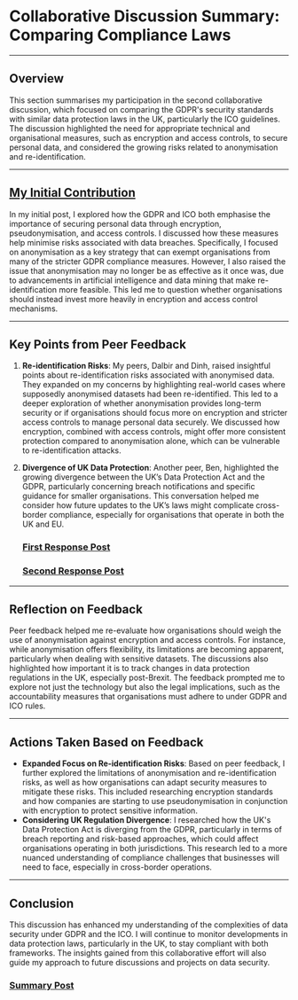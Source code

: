 # Collaborative Discussion Summary: Comparing Compliance Laws

---

## Overview
This section summarises my participation in the second collaborative discussion, which focused on comparing the GDPR's security standards with similar data protection laws in the UK, particularly the ICO guidelines. The discussion highlighted the need for appropriate technical and organisational measures, such as encryption and access controls, to secure personal data, and considered the growing risks related to anonymisation and re-identification.

---

## [My Initial Contribution](../Collaborative_Discussion_2/Posts/initial-post.md)

In my initial post, I explored how the GDPR and ICO both emphasise the importance of securing personal data through encryption, pseudonymisation, and access controls. I discussed how these measures help minimise risks associated with data breaches. Specifically, I focused on anonymisation as a key strategy that can exempt organisations from many of the stricter GDPR compliance measures. However, I also raised the issue that anonymisation may no longer be as effective as it once was, due to advancements in artificial intelligence and data mining that make re-identification more feasible. This led me to question whether organisations should instead invest more heavily in encryption and access control mechanisms.

---

## Key Points from Peer Feedback
1. **Re-identification Risks**: My peers, Dalbir and Dinh, raised insightful points about re-identification risks associated with anonymised data. They expanded on my concerns by highlighting real-world cases where supposedly anonymised datasets had been re-identified. This led to a deeper exploration of whether anonymisation provides long-term security or if organisations should focus more on encryption and stricter access controls to manage personal data securely. We discussed how encryption, combined with access controls, might offer more consistent protection compared to anonymisation alone, which can be vulnerable to re-identification attacks.

2. **Divergence of UK Data Protection**: Another peer, Ben, highlighted the growing divergence between the UK’s Data Protection Act and the GDPR, particularly concerning breach notifications and specific guidance for smaller organisations. This conversation helped me consider how future updates to the UK’s laws might complicate cross-border compliance, especially for organisations that operate in both the UK and EU.

   ### [First Response Post](../Collaborative_Discussion_2/Posts/peer-response1.md)
   ### [Second Response Post](../Collaborative_Discussion_2/Posts/peer-response2.md)

---

## Reflection on Feedback
Peer feedback helped me re-evaluate how organisations should weigh the use of anonymisation against encryption and access controls. For instance, while anonymisation offers flexibility, its limitations are becoming apparent, particularly when dealing with sensitive datasets. The discussions also highlighted how important it is to track changes in data protection regulations in the UK, especially post-Brexit. The feedback prompted me to explore not just the technology but also the legal implications, such as the accountability measures that organisations must adhere to under GDPR and ICO rules.

---

## Actions Taken Based on Feedback
- **Expanded Focus on Re-identification Risks**: Based on peer feedback, I further explored the limitations of anonymisation and re-identification risks, as well as how organisations can adapt security measures to mitigate these risks. This included researching encryption standards and how companies are starting to use pseudonymisation in conjunction with encryption to protect sensitive information.
- **Considering UK Regulation Divergence**: I researched how the UK's Data Protection Act is diverging from the GDPR, particularly in terms of breach reporting and risk-based approaches, which could affect organisations operating in both jurisdictions. This research led to a more nuanced understanding of compliance challenges that businesses will need to face, especially in cross-border operations.

---

## Conclusion
This discussion has enhanced my understanding of the complexities of data security under GDPR and the ICO. I will continue to monitor developments in data protection laws, particularly in the UK, to stay compliant with both frameworks. The insights gained from this collaborative effort will also guide my approach to future discussions and projects on data security.

### [Summary Post](../Collaborative_Discussion_2/Posts/summary-post.md)
